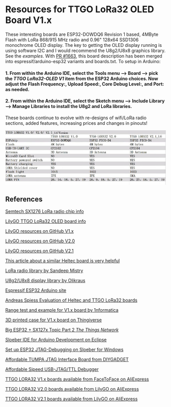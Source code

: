 # Resources for TTGO LoRa32 OLED Board V1.x

These interesting boards are ESP32-DOWDQ6 Revision 1 based, 4MByte Flash with LoRa 868/915 MHz radio and 0.96" 128x64 SSD1306 monochrome OLED display. The key to getting the OLED display running is using software I2C and I would recommend the U8g2/U8x8 graphics library. See the _examples_. With [PR #1663](https://github.com/espressif/arduino-esp32/pull/1663), this board description has been merged into  espressif/arduino-esp32 variants and boards.txt. To setup in Arduino:

#### 1. From within the Arduino IDE, select the Tools menu --> Board --> pick the _TTGO LoRa32-OLED V1_  item from the ESP32 Arduino choices. Now adjust the Flash Frequency:, Upload Speed:, Core Debug Level:, and Port: as needed.

#### 2. From within the Arduino IDE, select the Sketch menu --> Include Library --> Manage Libraries to install the U8g2 and LoRa libraries.

These boards continue to evolve with re-designs of wifi/LoRa radio sections, added features, increasing prices and changes in pinouts!

![image](images/TTGO_LoRa32_Versions.jpg)

## References
[Semtech SX1276 LoRa radio chip info](https://www.semtech.com/products/wireless-rf/lora-transceivers/SX1276)

[LilyGO TTGO LoRa32 OLED board info](http://www.lilygo.cn/down_view.aspx?TypeId=11&Id=78&Fid=t14:11:14)

[LilyGO resources on GitHub V1.x](https://github.com/LilyGO/LORA-ESP32-OLED)

[LilyGO resources on GitHub V2.0](https://github.com/LilyGO/TTGO-LORA32-V2.0)

[LilyGO resources on GitHub V2.1](https://github.com/LilyGO/TTGO-LoRa32-V2.1)

[This article about a similar Heltec board is very helpful](https://robotzero.one/heltec-wifi-kit-32/)

[LoRa radio library by Sandeep Mistry](https://github.com/sandeepmistry/arduino-LoRa)

[U8g2/U8x8 display library by Olikraus](https://github.com/olikraus/U8g2_Arduino)

[Espressif ESP32 Arduino site](https://github.com/espressif/arduino-esp32)

[Andreas Spiess Evaluation of Heltec and TTGO LoRa32 boards](https://www.youtube.com/watch?v=CJNq2I_PDHQ)

[Range test and example for V1.x board by 1nformatica](https://www.youtube.com/watch?v=2Q4O88hmjzE)

[3D printed case for V1.x board on Thingiverse](https://www.thingiverse.com/thing:2670713)

[Big ESP32 + SX127x Topic Part 2  _The Things Network_](https://www.thethingsnetwork.org/forum/t/big-esp32-sx127x-topic-part-2/11973)

[Sloeber IDE for Arduino Development on Eclipse](http://eclipse.baeyens.it/index.shtml)

[Set up ESP32 JTAG-Debugging on Sloeber for Windows](https://onedrive.live.com/view.aspx?resid=4EF34D0924CECD08!105684&ithint=file%2cdocx&app=Word&authkey=!ACWnebcSvI14a0w)

[Affordable TUMPA JTAG Interface Board from DIYGADGET](https://www.diygadget.com/tiao-usb-multi-protocol-adapter-jtag-spi-i2c-serial?search=tumpa&category_id=0)

[Affordable Sipeed USB-JTAG/TTL Debugger](https://www.aliexpress.com/item/4000562825779.html?spm=a2g0s.8937460.0.0.54502e0epF2lH4)

[TTGO LORA32 V1.x boards available from FaceToFace on AliExpress](https://www.aliexpress.com/item/2pcs-of-TTGO-LORA32-868-915Mhz-SX1276-ESP32-Oled-display-Bluetooth-WIFI-Lora-development-board/32841743946.html?spm=2114.search0104.3.3.42031d17xNO5cM&ws_ab_test=searchweb0_0,searchweb201602_4_10152_10065_10151_10344_10068_10130_10342_10547_10343_10546_10340_10341_10548_5724715_315_10545_10696_10084_531_5724015_10083_10618_5724315_10307_5724215_5724115_10059_100031_5725015_10103_5724915_10624_10623_10622_10621_10620,searchweb201603_2,ppcSwitch_5&algo_expid=0e6b2c05-6981-4857-b225-8243e37e60b5-0&algo_pvid=0e6b2c05-6981-4857-b225-8243e37e60b5&priceBeautifyAB=0)

[TTGO LORA32 V2.0 boards available from LilyGO on AliExpress](https://www.aliexpress.com/item/TTGO-LORA32-V2-0-433-868-915Mhz-ESP32-LoRa-OLED-0-96-Inch-SD-Card-Blue/32846302183.html?spm=2114.10010108.1000023.12.4a1b577f9Lnans)

[TTGO LORA32 V2.1 boards available from LilyGO on AliExpress](https://www.aliexpress.com/item/TTGO-LoRa32-V2-1-1-6-version-433-868-915Mhz-ESP32-LoRa-OLED-0-96-Inch/32872078587.html?spm=2114.search0104.3.9.51041d17H7ecMH&ws_ab_test=searchweb0_0%2Csearchweb201602_4_10152_10151_10065_10344_10068_10130_5722815_10324_10342_10547_10325_10343_10546_10340_5722915_10548_10341_10545_5722615_10696_10084_10083_10618_10307_5722715_10059_100031_10103_10624_10623_10622_5722515_10621_10620%2Csearchweb201603_55%2CppcSwitch_5&algo_expid=ef46762f-4c63-43fe-955d-d161e218adf3-1&algo_pvid=ef46762f-4c63-43fe-955d-d161e218adf3&priceBeautifyAB=0)
